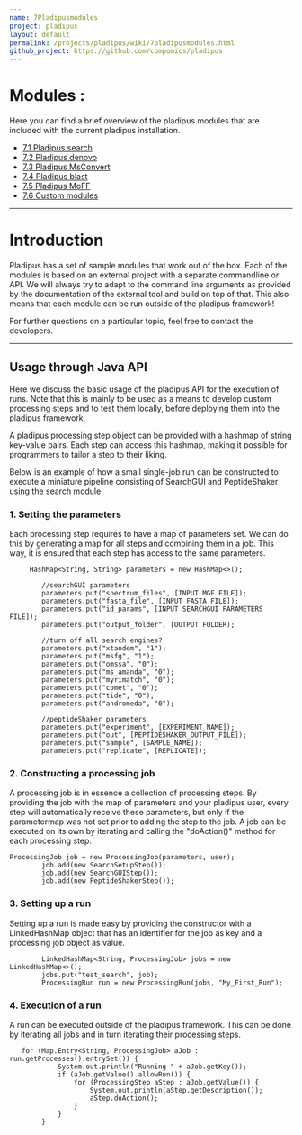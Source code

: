 ```yaml
---
name: 7Pladipusmodules
project: pladipus
layout: default
permalink: /projects/pladipus/wiki/7pladipusmodules.html
github_project: https://github.com/compomics/pladipus
---
```


# Modules : 

Here you can find a brief overview of the pladipus modules that are included with the current pladipus installation.

* [7.1 Pladipus search](https://github.com/compomics/pladipus/wiki/7.1-Pladipus-search)
* [7.2 Pladipus denovo](https://github.com/compomics/pladipus/wiki/7.2-Pladipus-denovo)
* [7.3 Pladipus MsConvert](https://github.com/compomics/pladipus/wiki/7.3-Pladipus-MsConvert)
* [7.4 Pladipus blast](https://github.com/compomics/pladipus/wiki/7.4-Pladipus-blast)
* [7.5 Pladipus MoFF](https://github.com/compomics/pladipus/wiki/7.5-Pladipus-MoFF)
* [7.6 Custom modules](https://github.com/compomics/pladipus/wiki/7.6-Custom-modules)


----

# Introduction

Pladipus has a set of sample modules that work out of the box. Each of the modules is based on an external project with a separate commandline or API. We will always try to adapt to the command line arguments as provided by the documentation of the external tool and build on top of that. This also means that each module can be run outside of the pladipus framework!

For further questions on a particular topic, feel free to contact the developers.

----

## Usage through Java API

Here we discuss the basic usage of the pladipus API for the execution of runs. Note that this is mainly to be used as a means to develop custom processing steps and to test them locally, before deploying them into the pladipus framework.

A pladipus processing step object can be provided with a hashmap of string key-value pairs. Each step can access this hashmap, making it possible for programmers to tailor a step to their liking.

Below is an example of how a small single-job run can be constructed to execute a miniature pipeline consisting of SearchGUI and PeptideShaker using the search module.

### 1. Setting the parameters 

Each processing step requires to have a map of parameters set. We can do this by generating a map for all steps and combining them in a job. This way, it is ensured that each step has access to the same parameters.

```
     HashMap<String, String> parameters = new HashMap<>();

        //searchGUI parameters
        parameters.put("spectrum_files", [INPUT MGF FILE]);
        parameters.put("fasta_file", [INPUT FASTA FILE]);
        parameters.put("id_params", [INPUT SEARCHGUI PARAMETERS FILE]);
        parameters.put("output_folder", [OUTPUT FOLDER);

        //turn off all search engines?
        parameters.put("xtandem", "1");
        parameters.put("msfg", "1");
        parameters.put("omssa", "0");
        parameters.put("ms_amanda", "0");
        parameters.put("myrimatch", "0");
        parameters.put("comet", "0");
        parameters.put("tide", "0");
        parameters.put("andromeda", "0");

        //peptideShaker parameters
        parameters.put("experiment", [EXPERIMENT_NAME]);
        parameters.put("out", [PEPTIDESHAKER_OUTPUT_FILE]);
        parameters.put("sample", [SAMPLE_NAME]);
        parameters.put("replicate", [REPLICATE]);
```
   
### 2. Constructing a processing job

A processing job is in essence a collection of processing steps. By providing the job with the map of parameters and your pladipus user, every step will automatically receive these parameters, but only if the parametermap was not set prior to adding the step to the job. A job can be executed on its own by iterating and calling the "doAction()" method for each processing step.

```
ProcessingJob job = new ProcessingJob(parameters, user);
        job.add(new SearchSetupStep());
        job.add(new SearchGUIStep());
        job.add(new PeptideShakerStep());
```

### 3. Setting up a run

Setting up a run is made easy by providing the constructor with a LinkedHashMap object that has an identifier for the job as key and a processing job object as value.

```
        LinkedHashMap<String, ProcessingJob> jobs = new LinkedHashMap<>();
        jobs.put("test_search", job);
        ProcessingRun run = new ProcessingRun(jobs, "My_First_Run");
```

### 4. Execution of a run

A run can be executed outside of the pladipus framework. This can be done by iterating all jobs and in turn iterating their processing steps.

```
   for (Map.Entry<String, ProcessingJob> aJob : run.getProcesses().entrySet()) {
            System.out.println("Running " + aJob.getKey());
            if (aJob.getValue().allowRun()) {
                for (ProcessingStep aStep : aJob.getValue()) {
                    System.out.println(aStep.getDescription());
                    aStep.doAction();
                }
            }
        }
```
